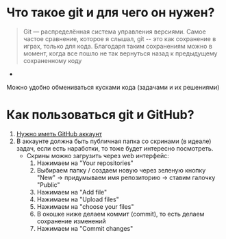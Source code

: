 # Что такое git и для чего он нужен?
> Git — распределённая система управления версиями.
Самое частое сравнение, которое я слышал, git -- это как сохранение в играх, только для кода. Благодаря таким сохранениям можно в момент, когда все пошло не так вернуться назад к предыдущему сохраненному коду
+
Можно удобно обмениваться кусками кода (задачами и их решениями)

# Как пользоваться git и GitHub?
1. [Нужно иметь GitHub аккаунт](https://github.com/)
2. В аккаунте должна быть публичная папка со скринами (в идеале) задач, если есть наработки, то тоже будет интересно посмотреть.
    - Скрины можно загрузить через web интерфейс:
        1. Нажимаем на "Your repositories"
        2. Выбираем папку / создаем новую через зеленую кнопку "New" -> придумываем имя репозиторию -> ставим галочку "Public"
        3. Нажимаем на "Add file"
        4. Нажимаем на "Upload files"
        5. Нажимаем на "choose your files"
        6. В окошке ниже делаем коммит (commit), то есть делаем сохранение изменений
        7. Нажимаем на "Commit changes"